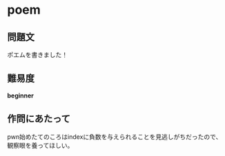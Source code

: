 # poem

## 問題文

ポエムを書きました！

## 難易度

**beginner**

## 作問にあたって

pwn始めたてのころはindexに負数を与えられることを見逃しがちだったので、観察眼を養ってほしい。

